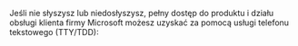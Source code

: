 Jeśli nie słyszysz lub niedosłyszysz, pełny dostęp do produktu i działu obsługi klienta firmy Microsoft możesz uzyskać za pomocą usługi telefonu tekstowego (TTY/TDD):

<!--HONumber=May16_HO1-->


